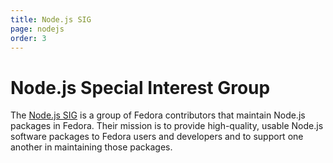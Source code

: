 ```yaml
---
title: Node.js SIG
page: nodejs
order: 3
---
```


# Node.js Special Interest Group

The [Node.js SIG](https://fedoraproject.org/wiki/SIGs/Node.js) is a group of Fedora contributors that maintain Node.js packages in Fedora. Their mission is to provide high-quality, usable Node.js software packages to Fedora users and developers and to support one another in maintaining those packages.
